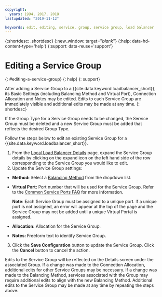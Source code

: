 ```yaml
---
copyright:
  years: 1994, 2017, 2018
lastupdated: "2019-11-12"

keywords: edit, editing, service, group, service group, load balancer
---
```


{:shortdesc: .shortdesc}
{:new_window: target="_blank_"}
{:help: data-hd-content-type='help'}
{:support: data-reuse='support'}

# Editing a Service Group
{: #editing-a-service-group}
{: help}
{: support}

After adding a Service Group to a {{site.data.keyword.loadbalancer_short}}, its Basic Settings (including Balancing Method and Virtual Port), Connection Allocation and Notes may be edited. Edits to each Service Group are immediately visible and additional edits may be made at any time.
{: shortdesc}

If the Group Type for a Service Group needs to be changed, the Service Group must be deleted and a new Service Group must be added that reflects the desired Group Type.

Follow the steps below to edit an existing Service Group for a {{site.data.keyword.loadbalancer_short}}.

1. From the [Local Load Balancer Details](/docs/local-load-balancer?topic=local-load-balancer-viewing-local-load-balancer-details) page, expand the Service Group details by clicking on the expand icon on the left hand side of the row corresponding to the Service Group you would like to edit.
2. Update the Service Group settings:
  - **Method:** Select a [Balancing Method](/docs/local-load-balancer?topic=local-load-balancer-load-balancing-methods) from the dropdown list.
  - **Virtual Port:** Port number that will be used for the Service Group. Refer to the [Common Service Ports FAQ](/docs/local-load-balancer?topic=local-load-balancer-faqs-for-local-load-balancer#what-services-can-be-load-balanced-) for more information.

  	**Note:** Each Service Group must be assigned to a unique port. If a unique port is not assigned, an error will appear at the top of the page and the Service Group may not be added until a unique Virtual Portal is assigned.
  - **Allocation:**  Allocation for the Service Group.
  - **Notes:** Freeform text to identify Service Group.
3. Click the **Save Configuration** button to update the Service Group. Click the **Cancel** button to cancel the action.

Edits to the Service Group will be reflected on the Details screen under the associated Group. If a change was made to the Connection Allocation, additional edits for other Service Groups may be necessary. If a change was made to the Balancing Method, services associated with the Group may require additional edits to align with the new Balancing Method. Additional edits to the Service Group may be made at any time by repeating the steps above.
